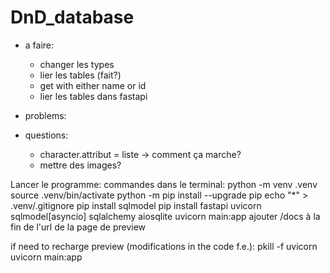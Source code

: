 # DnD_database

* a faire:
    - changer les types
    - lier les tables (fait?)
    - get with either name or id
    - lier les tables dans fastapi



* problems:



* questions:
    - character.attribut = liste -> comment ça marche?
    - mettre des images?


Lancer le programme:
commandes dans le terminal:
    python -m venv .venv
    source .venv/bin/activate
    python -m pip install --upgrade pip
    echo "*" > .venv/.gitignore
    pip install sqlmodel
    pip install fastapi uvicorn sqlmodel[asyncio] sqlalchemy aiosqlite
    uvicorn main:app 
ajouter /docs à la fin de l'url de la page de preview

if need to recharge preview (modifications in the code f.e.):
    pkill -f uvicorn
    uvicorn main:app